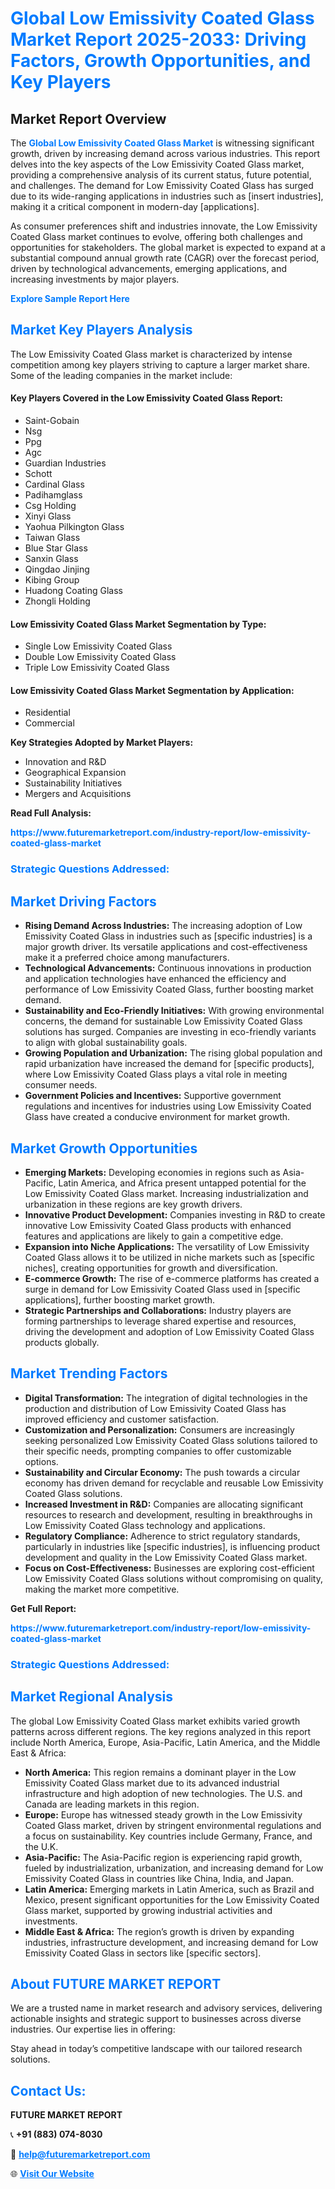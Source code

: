 <h1 style="color: #007BFF;">Global Low Emissivity Coated Glass Market Report 2025-2033: Driving Factors, Growth Opportunities, and Key Players</h1>

<section id="overview">
<h2>Market Report Overview</h2>
<p>The <a href="https://www.futuremarketreport.com/industry-report/low-emissivity-coated-glass-market" style="color: #007BFF; text-decoration: none;"><strong>Global Low Emissivity Coated Glass Market</strong></a> is witnessing significant growth, driven by increasing demand across various industries. This report delves into the key aspects of the Low Emissivity Coated Glass market, providing a comprehensive analysis of its current status, future potential, and challenges. The demand for Low Emissivity Coated Glass has surged due to its wide-ranging applications in industries such as [insert industries], making it a critical component in modern-day [applications].</p>
<p>As consumer preferences shift and industries innovate, the Low Emissivity Coated Glass market continues to evolve, offering both challenges and opportunities for stakeholders. The global market is expected to expand at a substantial compound annual growth rate (CAGR) over the forecast period, driven by technological advancements, emerging applications, and increasing investments by major players.</p>
</section>

<section id="overview">
<p><a href="https://www.futuremarketreport.com/request-sample/reportId=30324" style="color: #007BFF; text-decoration: none;"><strong>Explore Sample Report Here</strong></a></p>
</section>

<section id="key-players">
<h2 style="color: #007BFF;">Market Key Players Analysis</h2>
<p>The Low Emissivity Coated Glass market is characterized by intense competition among key players striving to capture a larger market share. Some of the leading companies in the market include:</p>
<h4>Key Players Covered in the Low Emissivity Coated Glass Report:</h4>
<ul><li>Saint-Gobain</li><li>Nsg</li><li>Ppg</li><li>Agc</li><li>Guardian Industries</li><li>Schott</li><li>Cardinal Glass</li><li>Padihamglass</li><li>Csg Holding</li><li>Xinyi Glass</li><li>Yaohua Pilkington Glass</li><li>Taiwan Glass</li><li>Blue Star Glass</li><li>Sanxin Glass</li><li>Qingdao Jinjing</li><li>Kibing Group</li><li>Huadong Coating Glass</li><li>Zhongli Holding</li></ul>
<h4>Low Emissivity Coated Glass Market Segmentation by Type:</h4>
<ul><li>Single Low Emissivity Coated Glass</li><li>Double Low Emissivity Coated Glass</li><li>Triple Low Emissivity Coated Glass</li></ul>

<h4>Low Emissivity Coated Glass Market Segmentation by Application:</h4>
<ul><li>Residential</li><li>Commercial</li></ul>
<p><strong>Key Strategies Adopted by Market Players:</strong></p>
<ul>
<li>Innovation and R&D</li>
<li>Geographical Expansion</li>
<li>Sustainability Initiatives</li>
<li>Mergers and Acquisitions</li>
</ul>
</section>

<section>
<p><strong>Read Full Analysis: </strong></p><a href="https://www.futuremarketreport.com/industry-report/low-emissivity-coated-glass-market" style="color: #007BFF; text-decoration: none;"><strong>https://www.futuremarketreport.com/industry-report/low-emissivity-coated-glass-market</strong></a>
<h3 style="color: #007BFF;">Strategic Questions Addressed:</h3>
</section>

<section id="driving-factors">
<h2 style="color: #007BFF;">Market Driving Factors</h2>
<ul>
<li><strong>Rising Demand Across Industries:</strong> The increasing adoption of Low Emissivity Coated Glass in industries such as [specific industries] is a major growth driver. Its versatile applications and cost-effectiveness make it a preferred choice among manufacturers.</li>
<li><strong>Technological Advancements:</strong> Continuous innovations in production and application technologies have enhanced the efficiency and performance of Low Emissivity Coated Glass, further boosting market demand.</li>
<li><strong>Sustainability and Eco-Friendly Initiatives:</strong> With growing environmental concerns, the demand for sustainable Low Emissivity Coated Glass solutions has surged. Companies are investing in eco-friendly variants to align with global sustainability goals.</li>
<li><strong>Growing Population and Urbanization:</strong> The rising global population and rapid urbanization have increased the demand for [specific products], where Low Emissivity Coated Glass plays a vital role in meeting consumer needs.</li>
<li><strong>Government Policies and Incentives:</strong> Supportive government regulations and incentives for industries using Low Emissivity Coated Glass have created a conducive environment for market growth.</li>
</ul>
</section>

<section id="growth-opportunities">
<h2 style="color: #007BFF;">Market Growth Opportunities</h2>
<ul>
<li><strong>Emerging Markets:</strong> Developing economies in regions such as Asia-Pacific, Latin America, and Africa present untapped potential for the Low Emissivity Coated Glass market. Increasing industrialization and urbanization in these regions are key growth drivers.</li>
<li><strong>Innovative Product Development:</strong> Companies investing in R&D to create innovative Low Emissivity Coated Glass products with enhanced features and applications are likely to gain a competitive edge.</li>
<li><strong>Expansion into Niche Applications:</strong> The versatility of Low Emissivity Coated Glass allows it to be utilized in niche markets such as [specific niches], creating opportunities for growth and diversification.</li>
<li><strong>E-commerce Growth:</strong> The rise of e-commerce platforms has created a surge in demand for Low Emissivity Coated Glass used in [specific applications], further boosting market growth.</li>
<li><strong>Strategic Partnerships and Collaborations:</strong> Industry players are forming partnerships to leverage shared expertise and resources, driving the development and adoption of Low Emissivity Coated Glass products globally.</li>
</ul>
</section>

<section id="trending-factors">
<h2 style="color: #007BFF;">Market Trending Factors</h2>
<ul>
<li><strong>Digital Transformation:</strong> The integration of digital technologies in the production and distribution of Low Emissivity Coated Glass has improved efficiency and customer satisfaction.</li>
<li><strong>Customization and Personalization:</strong> Consumers are increasingly seeking personalized Low Emissivity Coated Glass solutions tailored to their specific needs, prompting companies to offer customizable options.</li>
<li><strong>Sustainability and Circular Economy:</strong> The push towards a circular economy has driven demand for recyclable and reusable Low Emissivity Coated Glass solutions.</li>
<li><strong>Increased Investment in R&D:</strong> Companies are allocating significant resources to research and development, resulting in breakthroughs in Low Emissivity Coated Glass technology and applications.</li>
<li><strong>Regulatory Compliance:</strong> Adherence to strict regulatory standards, particularly in industries like [specific industries], is influencing product development and quality in the Low Emissivity Coated Glass market.</li>
<li><strong>Focus on Cost-Effectiveness:</strong> Businesses are exploring cost-efficient Low Emissivity Coated Glass solutions without compromising on quality, making the market more competitive.</li>
</ul>
</section>

<section>
<p><strong>Get Full Report: </strong></p><a href="https://www.futuremarketreport.com/industry-report/low-emissivity-coated-glass-market" style="color: #007BFF; text-decoration: none;"><strong>https://www.futuremarketreport.com/industry-report/low-emissivity-coated-glass-market</strong></a>
<h3 style="color: #007BFF;">Strategic Questions Addressed:</h3>
</section>


<section id="regional-analysis">
<h2 style="color: #007BFF;">Market Regional Analysis</h2>
<p>The global Low Emissivity Coated Glass market exhibits varied growth patterns across different regions. The key regions analyzed in this report include North America, Europe, Asia-Pacific, Latin America, and the Middle East & Africa:</p>
<ul>
<li><strong>North America:</strong> This region remains a dominant player in the Low Emissivity Coated Glass market due to its advanced industrial infrastructure and high adoption of new technologies. The U.S. and Canada are leading markets in this region.</li>
<li><strong>Europe:</strong> Europe has witnessed steady growth in the Low Emissivity Coated Glass market, driven by stringent environmental regulations and a focus on sustainability. Key countries include Germany, France, and the U.K.</li>
<li><strong>Asia-Pacific:</strong> The Asia-Pacific region is experiencing rapid growth, fueled by industrialization, urbanization, and increasing demand for Low Emissivity Coated Glass in countries like China, India, and Japan.</li>
<li><strong>Latin America:</strong> Emerging markets in Latin America, such as Brazil and Mexico, present significant opportunities for the Low Emissivity Coated Glass market, supported by growing industrial activities and investments.</li>
<li><strong>Middle East & Africa:</strong> The region’s growth is driven by expanding industries, infrastructure development, and increasing demand for Low Emissivity Coated Glass in sectors like [specific sectors].</li>
</ul>
</section>

<footer>
<h2 style="color: #007BFF;">About FUTURE MARKET REPORT</h2>
<p>We are a trusted name in market research and advisory services, delivering actionable insights and strategic support to businesses across diverse industries. Our expertise lies in offering:</p>

<p>Stay ahead in today’s competitive landscape with our tailored research solutions.</p>

<h2 style="color: #007BFF;">Contact Us:</h2>
<p><strong>FUTURE MARKET REPORT</strong></p>
<p>📞 <strong>+91 (883) 074-8030</strong></p>
<p>📧 <strong><a href="mailto:help@futuremarketreport.com" style="color: #007BFF;">help@futuremarketreport.com</a></strong></p>
<p>🌐 <strong><a href="https://www.futuremarketreport.com/" style="color: #007BFF;">Visit Our Website</a></strong></p>
</footer>